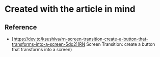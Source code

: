 # Created with the article in mind

## Reference

- [https://dev.to/ksushiva/rn-screen-transition-create-a-button-that-transforms-into-a-screen-5do2](RN Screen Transition: create a button that transforms into a screen)
